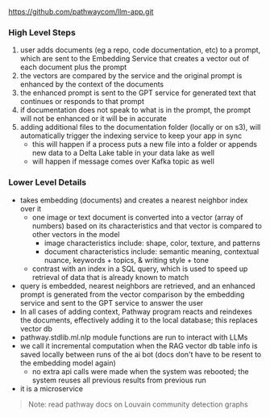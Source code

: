 https://github.com/pathwaycom/llm-app.git

### High Level Steps
1. user adds documents (eg a repo, code documentation, etc) to a prompt, which are sent to the Embedding Service that creates a vector out of each document plus the prompt 
2. the vectors are compared by the service and the original prompt is enhanced by the context of the documents
3. the enhanced prompt is sent to the GPT service for generated text that continues or responds to that prompt
4. if documentation does not speak to what is in the prompt, the prompt will not be enhanced or it will be in accurate
5. adding additional files to the documentation folder (locally or on s3), will automatically trigger the indexing service to keep your app in sync 
	- this will happen if a process puts a new file into a folder or appends new data to a Delta Lake table in your data lake as well
	- will happen if message comes over Kafka topic as well
		

### Lower Level Details
- takes embedding (documents) and creates a nearest neighbor index over it
	- one image or text document is converted into a vector (array of numbers) based on its characteristics and that vector is compared to other vectors in the model 
		- image characteristics include: shape, color, texture, and patterns
		- document characteristics include:  semantic meaning, contextual nuance, keywords + topics, & writing style + tone
	- contrast with an index in a SQL query, which is used to speed up retrieval of data that is already known to match
- query is embedded, nearest neighbors are retrieved, and an enhanced prompt is generated from the vector comparison by the embedding service and sent to the GPT service to answer the user
- In all cases of adding context, Pathway program reacts and reindexes the documents, effectively adding it to the local database; this replaces vector db
- pathway.stdlib.ml.nlp module functions are run to interact with LLMs
- we call it incremental computation when the RAG vector db table info is saved locally between runs of the ai bot (docs don't have to be resent to the embedding model again)
	- no extra api calls were made when the system was rebooted; the system reuses all previous results from previous run
- it is a microservice

> Note: read pathway docs on Louvain community detection graphs



